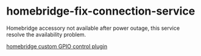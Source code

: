 # homebridge-fix-connection-service
Homebridge accessory not available after power outage, this service resolve the availability problem.


[homebridge custom GPIO control plugin](https://github.com/alikadir/homebridge-rpi)
